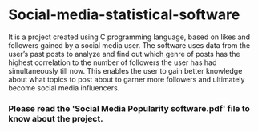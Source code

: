 # Social-media-statistical-software
It is a project created using C programming language, based on likes and followers gained by a social media user.
The software uses data from the user’s past posts to analyze and find out which genre of posts has the highest correlation to the number of followers the user has had simultaneously till now. This enables the user to gain better knowledge about what topics to post about to garner more followers and ultimately become social media influencers.


### Please read the 'Social Media Popularity software.pdf' file to know about the project.
